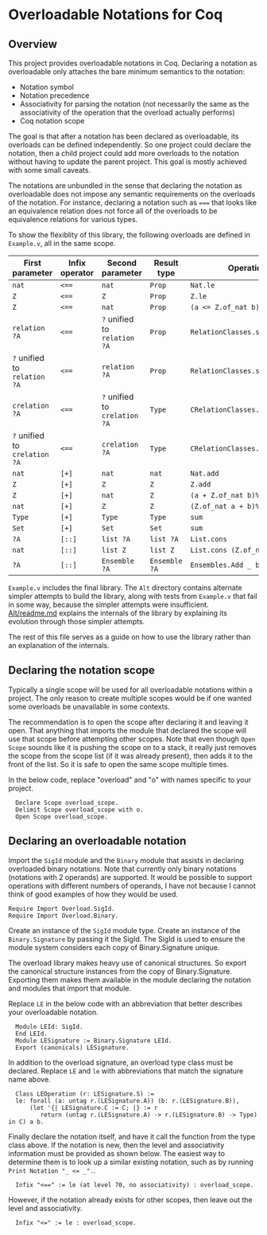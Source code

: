# Overloadable Notations for Coq

## Overview

This project provides overloadable notations in Coq. Declaring a notation as
overloadable only attaches the bare minimum semantics to the notation:
* Notation symbol
* Notation precedence
* Associativity for parsing the notation (not necessarily the same as the
  associativity of the operation that the overload actually performs)
* Coq notation scope

The goal is that after a notation has been declared as overloadable, its
overloads can be defined independently. So one project could declare the
notation, then a child project could add more overloads to the notation without
having to update the parent project. This goal is mostly achieved with some
small caveats.

The notations are unbundled in the sense that declaring the notation as
overloadable does not impose any semantic requirements on the overloads of the
notation. For instance, declaring a notation such as `===` that looks like an
equivalence relation does not force all of the overloads to be equivalence
relations for various types.

To show the flexiblity of this library, the following overloads are defined in
`Example.v`, all in the same scope.

| First parameter | Infix operator | Second parameter | Result type | Operation |
| --------------- | -------------- | ---------------- | ----------- | --------- |
| `nat`           | `<==`          | `nat`            | `Prop`      | `Nat.le`  |
| `Z`             | `<==`          | `Z`              | `Prop`      | `Z.le`    |
| `Z`             | `<==`          | `nat`            | `Prop`      | `(a <= Z.of_nat b)%Z` |
| `relation ?A`   | `<==`          | `?` unified to `relation ?A` | `Prop`      | `RelationClasses.subrelation` |
| `?` unified to `relation ?A` | `<==`          | `relation ?A` | `Prop`      | `RelationClasses.subrelation` |
| `crelation ?A`   | `<==`          | `?` unified to `crelation ?A` | `Type`      | `CRelationClasses.subrelation` |
| `?` unified to `crelation ?A` | `<==`          | `crelation ?A` | `Type`      | `CRelationClasses.subrelation` |
| `nat`           | `[+]`          | `nat`            | `nat`       | `Nat.add` |
| `Z`             | `[+]`          | `Z`              | `Z`         | `Z.add`   |
| `Z`             | `[+]`          | `nat`            | `Z`         | `(a + Z.of_nat b)%Z` |
| `nat`           | `[+]`          | `Z`              | `Z`         | `(Z.of_nat a + b)%Z` |
| `Type`          | `[+]`          | `Type`           | `Type`      | `sum`     |
| `Set`           | `[+]`          | `Set`            | `Set`       | `sum`     |
| `?A`            | `[::]`         | `list ?A`        | `list ?A`   | `List.cons` |
| `nat`           | `[::]`         | `list Z`         | `list Z`    | `List.cons (Z.of_nat a) b` |
| `?A`            | `[::]`         | `Ensemble ?A`    | `Ensemble ?A` | `Ensembles.Add _ b a` |

`Example.v` includes the final library. The `Alt` directory contains alternate
simpler attempts to build the library, along with tests from `Example.v` that
fail in some way, because the simpler attempts were insufficient.
[Alt/readme.md](Alt/readme.md) explains the internals of the library by
explaining its evolution through those simpler attempts.

The rest of this file serves as a guide on how to use the library rather than
an explanation of the internals.

## Declaring the notation scope

Typically a single scope will be used for all overloadable notations within a
project. The only reason to create multiple scopes would be if one wanted some
overloads be unavailable in some contexts.

The recommendation is to open the scope after declaring it and leaving it open.
That anything that imports the module that declared the scope will use that
scope before attempting other scopes. Note that even though `Open Scope` sounds
like it is pushing the scope on to a stack, it really just removes the scope
from the scope list (if it was already present), then adds it to the front of
the list. So it is safe to open the same scope multiple times.

In the below code, replace "overload" and "o" with names specific to your
project.
```
  Declare Scope overload_scope.
  Delimit Scope overload_scope with o.
  Open Scope overload_scope.
```

## Declaring an overloadable notation

Import the `SigId` module and the `Binary` module that assists in declaring
overloaded binary notations. Note that currently only binary notations
(notations with 2 operands) are supported. It would be possible to support
operations with different numbers of operands, I have not because I cannot
think of good examples of how they would be used.
```
Require Import Overload.SigId.
Require Import Overload.Binary.
```

Create an instance of the `SigId` module type. Create an instance of the
`Binary.Signature` by passing it the SigId. The SigId is used to ensure the
module system considers each copy of Binary.Signature unique.

The overload library makes heavy use of canonical structures. So export the
canonical structure instances from the copy of Binary.Signature. Exporting them
makes them available in the module declaring the notation and modules that
import that module.

Replace `LE` in the below code with an abbreviation that better describes your
overloadable notation.
```
  Module LEId: SigId.
  End LEId.
  Module LESignature := Binary.Signature LEId.
  Export (canonicals) LESignature.
```

In addition to the overload signature, an overload type class must be declared.
Replace `LE` and `le` with abbreviations that match the signature name above.
```
  Class LEOperation (r: LESignature.S) :=
  le: forall (a: untag r.(LESignature.A)) (b: r.(LESignature.B)),
      (let '{| LESignature.C := C; |} := r
         return (untag r.(LESignature.A) -> r.(LESignature.B) -> Type) in C) a b.
```

Finally declare the notation itself, and have it call the function from the
type class above. If the notation is new, then the level and associativity
information must be provided as shown below. The easiest way to determine them
is to look up a similar existing notation, such as by running
`Print Notation "_ <= _".`.
```
  Infix "<==" := le (at level 70, no associativity) : overload_scope.
```

However, if the notation already exists for other scopes, then leave out the level and associativity.
```
  Infix "<=" := le : overload_scope.
```
